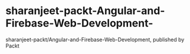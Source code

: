# sharanjeet-packt-Angular-and-Firebase-Web-Development-
sharanjeet-packt/Angular-and-Firebase-Web-Development, published by Packt
